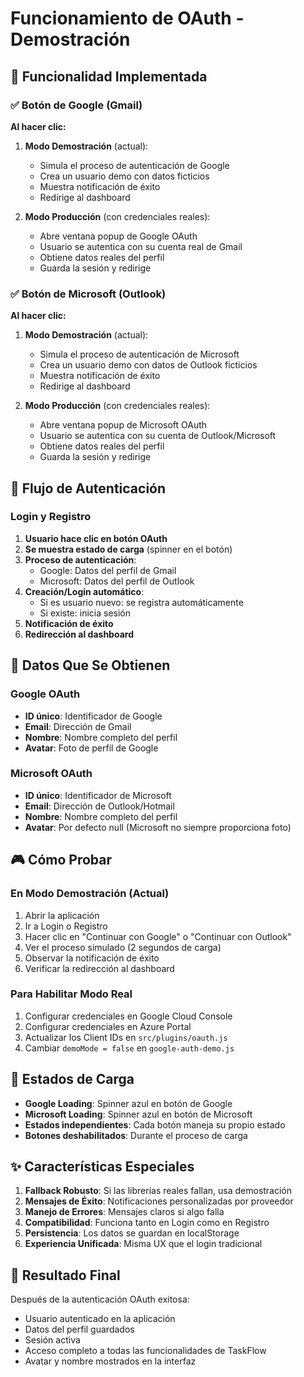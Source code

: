 # Funcionamiento de OAuth - Demostración

## 🎯 Funcionalidad Implementada

### ✅ Botón de Google (Gmail)

**Al hacer clic:**

1. **Modo Demostración** (actual):
   - Simula el proceso de autenticación de Google
   - Crea un usuario demo con datos ficticios
   - Muestra notificación de éxito
   - Redirige al dashboard

2. **Modo Producción** (con credenciales reales):
   - Abre ventana popup de Google OAuth
   - Usuario se autentica con su cuenta real de Gmail
   - Obtiene datos reales del perfil
   - Guarda la sesión y redirige

### ✅ Botón de Microsoft (Outlook)

**Al hacer clic:**

1. **Modo Demostración** (actual):
   - Simula el proceso de autenticación de Microsoft
   - Crea un usuario demo con datos de Outlook ficticios
   - Muestra notificación de éxito
   - Redirige al dashboard

2. **Modo Producción** (con credenciales reales):
   - Abre ventana popup de Microsoft OAuth
   - Usuario se autentica con su cuenta de Outlook/Microsoft
   - Obtiene datos reales del perfil
   - Guarda la sesión y redirige

## 🔄 Flujo de Autenticación

### Login y Registro

1. **Usuario hace clic en botón OAuth**
2. **Se muestra estado de carga** (spinner en el botón)
3. **Proceso de autenticación**:
   - Google: Datos del perfil de Gmail
   - Microsoft: Datos del perfil de Outlook
4. **Creación/Login automático**:
   - Si es usuario nuevo: se registra automáticamente
   - Si existe: inicia sesión
5. **Notificación de éxito**
6. **Redirección al dashboard**

## 📱 Datos Que Se Obtienen

### Google OAuth

- **ID único**: Identificador de Google
- **Email**: Dirección de Gmail
- **Nombre**: Nombre completo del perfil
- **Avatar**: Foto de perfil de Google

### Microsoft OAuth

- **ID único**: Identificador de Microsoft
- **Email**: Dirección de Outlook/Hotmail
- **Nombre**: Nombre completo del perfil
- **Avatar**: Por defecto null (Microsoft no siempre proporciona foto)

## 🎮 Cómo Probar

### En Modo Demostración (Actual)

1. Abrir la aplicación
2. Ir a Login o Registro
3. Hacer clic en "Continuar con Google" o "Continuar con Outlook"
4. Ver el proceso simulado (2 segundos de carga)
5. Observar la notificación de éxito
6. Verificar la redirección al dashboard

### Para Habilitar Modo Real

1. Configurar credenciales en Google Cloud Console
2. Configurar credenciales en Azure Portal
3. Actualizar los Client IDs en `src/plugins/oauth.js`
4. Cambiar `demoMode = false` en `google-auth-demo.js`

## 🔧 Estados de Carga

- **Google Loading**: Spinner azul en botón de Google
- **Microsoft Loading**: Spinner azul en botón de Microsoft
- **Estados independientes**: Cada botón maneja su propio estado
- **Botones deshabilitados**: Durante el proceso de carga

## ✨ Características Especiales

1. **Fallback Robusto**: Si las librerías reales fallan, usa demostración
2. **Mensajes de Éxito**: Notificaciones personalizadas por proveedor
3. **Manejo de Errores**: Mensajes claros si algo falla
4. **Compatibilidad**: Funciona tanto en Login como en Registro
5. **Persistencia**: Los datos se guardan en localStorage
6. **Experiencia Unificada**: Misma UX que el login tradicional

## 🎯 Resultado Final

Después de la autenticación OAuth exitosa:

- Usuario autenticado en la aplicación
- Datos del perfil guardados
- Sesión activa
- Acceso completo a todas las funcionalidades de TaskFlow
- Avatar y nombre mostrados en la interfaz
